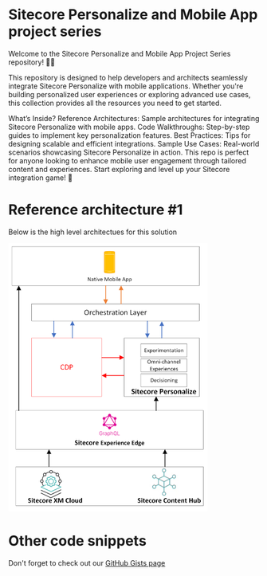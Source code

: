# Sitecore Personalize and Mobile App project series
Welcome to the Sitecore Personalize and Mobile App Project Series repository! 📱✨

This repository is designed to help developers and architects seamlessly integrate Sitecore Personalize with mobile applications. Whether you're building personalized user experiences or exploring advanced use cases, this collection provides all the resources you need to get started.

What’s Inside?
Reference Architectures: Sample architectures for integrating Sitecore Personalize with mobile apps.
Code Walkthroughs: Step-by-step guides to implement key personalization features.
Best Practices: Tips for designing scalable and efficient integrations.
Sample Use Cases: Real-world scenarios showcasing Sitecore Personalize in action.
This repo is perfect for anyone looking to enhance mobile user engagement through tailored content and experiences. Start exploring and level up your Sitecore integration game! 🚀

# Reference architecture #1
Below is the high level architectues for this solution


<img src="docs/sitecore-personalize-mobile-app-architecture.png" alt="Reference architecture" width="400"/>
	

# Other code snippets
Don't forget to check out our [GitHub Gists page](https://gist.github.com/JuliusAngwenyi)

